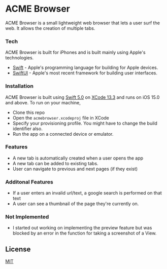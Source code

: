 # ACME Browser

ACME Browser is a small lightweight web browser that lets a user surf the web. It allows the creation of multiple tabs.

### Tech

ACME Browser is built for iPhones and is built mainly using Apple's technologies.

- [Swift](swift.org) - Apple's programming language for building for Apple devices.
- [SwiftUI](https://developer.apple.com/xcode/swiftui) - Apple's most recent framework for building user interfaces.

### Installation

ACME Browser is built using [Swift 5.0](swift.org) on [XCode 13.3](https://developer.apple.com/documentation/xcode-release-notes/xcode-13-release-notes) and runs on iOS 15.0 and above.
To run on your machine,

- Clone this repo
- Open the `acmebrowser.xcodeproj` file in XCode
- Specify your provisioning profile. You might have to change the build identifier also.
- Run the app on a connected device or emulator.


### Features
- A new tab is automatically created when a user opens the app
- A new tab can be added to existing tabs.
- User can navigate to previous and next pages (if they exist)

### Additonal Features
- If a user enters an invalid url/text, a google search is performed on that text
- A user can see a thumbnail of the page they're currently on.

### Not Implemented
- I started out working on implementing the preview feature but was blocked by an error in the function for taking a screenshot of a View.
## License

[MIT](https://opensource.org/licenses/MIT)
